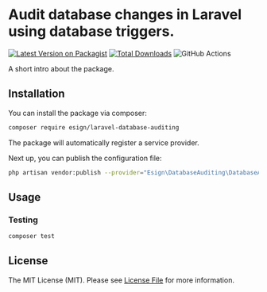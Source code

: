 # Audit database changes in Laravel using database triggers.

[![Latest Version on Packagist](https://img.shields.io/packagist/v/esign/laravel-database-auditing.svg?style=flat-square)](https://packagist.org/packages/esign/laravel-database-auditing)
[![Total Downloads](https://img.shields.io/packagist/dt/esign/laravel-database-auditing.svg?style=flat-square)](https://packagist.org/packages/esign/laravel-database-auditing)
![GitHub Actions](https://github.com/esign/laravel-database-auditing/actions/workflows/main.yml/badge.svg)

A short intro about the package.

## Installation

You can install the package via composer:

```bash
composer require esign/laravel-database-auditing
```

The package will automatically register a service provider.

Next up, you can publish the configuration file:
```bash
php artisan vendor:publish --provider="Esign\DatabaseAuditing\DatabaseAuditingServiceProvider" --tag="config"
```

## Usage

### Testing

```bash
composer test
```

## License

The MIT License (MIT). Please see [License File](LICENSE.md) for more information.
